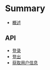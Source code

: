# Summary

* [概述](README.md)

## API

* [登录](api/login.md)
* [登出](api/logout.md)
* [获取用户信息](api/getuserinfo.md)


